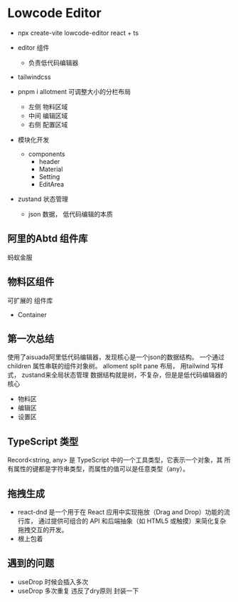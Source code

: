# Lowcode Editor
- npx create-vite lowcode-editor
  react + ts
- editor 组件
  - 负责低代码编辑器
- tailwindcss 

- pnpm i allotment
  可调整大小的分栏布局
  - 左侧 物料区域
  - 中间 编辑区域
  - 右侧 配置区域

- 模块化开发
  - components
    - header
    - Material
    - Setting
    - EditArea

- zustand 状态管理
   - json 数据， 低代码编辑的本质

## 阿里的Abtd 组件库
  蚂蚁金服

## 物料区组件
  可扩展的 组件库
  - Container


## 第一次总结
使用了aisuada阿里低代码编辑器，发现核心是一个json的数据结构。
一个通过children 属性串联的组件对象树。
alloment split pane 布局， 用tailwind 写样式， zustand来全局状态管理
数据结构就是树，不复杂，但是是低代码编辑器的核心
- 物料区
- 编辑区
- 设置区


## TypeScript 类型
Record<string, any> 是 TypeScript 中的一个工具类型，它表示一个对象，其
所有属性的键都是字符串类型，而属性的值可以是任意类型（any）。

## 拖拽生成
- react-dnd 是一个用于在 React 应用中实现拖放（Drag and Drop）功能的流行库，
通过提供可组合的 API 和后端抽象（如 HTML5 或触摸）来简化复杂拖拽交互的开发。
- 根上包着

## 遇到的问题
- useDrop 时候会插入多次 
- useDrop 多次重复
  违反了dry原则
  封装一下
